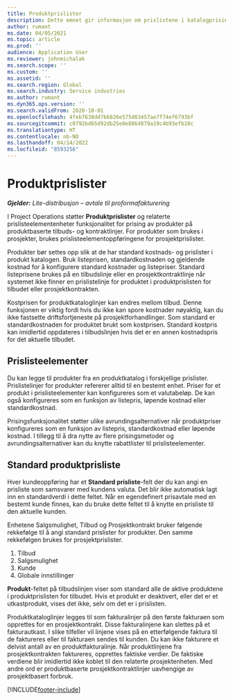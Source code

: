 ```yaml
---
title: Produktprislister
description: Dette emnet gir informasjon om prislistene i katalogprising som brukes for prosjekttilbud og kontrakter.
author: rumant
ms.date: 04/05/2021
ms.topic: article
ms.prod: ''
audience: Application User
ms.reviewer: johnmichalak
ms.search.scope: ''
ms.custom: ''
ms.assetid: ''
ms.search.region: Global
ms.search.industry: Service industries
ms.author: rumant
ms.dyn365.ops.version: ''
ms.search.validFrom: 2020-10-01
ms.openlocfilehash: 4feb7638dd7b6826e575d83457ae7f74ef6793bf
ms.sourcegitcommit: c0792bd65d92db25e0e8864879a19c4b93efb10c
ms.translationtype: HT
ms.contentlocale: nb-NO
ms.lasthandoff: 04/14/2022
ms.locfileid: "8593256"
---
```

# <a name="product-price-lists"></a>Produktprislister

_**Gjelder:** Lite-distribusjon – avtale til proformafakturering_

 I Project Operations støtter **Produktprislister** og relaterte prislisteelementenheter funksjonalitet for prising av produkter på produktbaserte tilbuds- og kontraktlinjer. For produkter som brukes i prosjekter, brukes prislisteelementoppføringene for prosjektprislister. 

Produkter bør settes opp slik at de har standard kostnads- og prislister i produkt katalogen. Bruk listeprisen, standardkostnaden og gjeldende kostnad for å konfigurere standard kostnader og listepriser. Standard listeprisene brukes på en tilbudslinje eller en prosjektkontraktlinje når systemet ikke finner en prislistelinje for produktet i produktprislisten for tilbudet eller prosjektkontrakten.

Kostprisen for produktkataloglinjer kan endres mellom tilbud. Denne funksjonen er viktig fordi hvis du ikke kan spore kostnader nøyaktig, kan du ikke fastsette driftsfortjeneste på prosjektforhandlinger. Som standard er standardkostnaden for produktet brukt som kostprisen. Standard kostpris kan imidlertid oppdateres i tilbudslinjen hvis det er en annen kostnadspris for det aktuelle tilbudet.

## <a name="price-list-items"></a>Prislisteelementer

Du kan legge til produkter fra en produktkatalog i forskjellige prislister. Prislistelinjer for produkter refererer alltid til en bestemt enhet. Priser for et produkt i prislisteelementer kan konfigureres som et valutabeløp. De kan også konfigureres som en funksjon av listepris, løpende kostnad eller standardkostnad.

Prisingsfunksjonalitet støtter ulike avrundingsalternativer når produktpriser konfigureres som en funksjon av listepris, standardkostnad eller løpende kostnad. I tillegg til å dra nytte av flere prisingsmetoder og avrundingsalternativer kan du knytte rabattlister til prislisteelementer. 

 
## <a name="default-product-price-list"></a>Standard produktprisliste
Hver kundeoppføring har et **Standard prisliste**-felt der du kan angi en prisliste som samsvarer med kundens valuta. Det blir ikke automatisk lagt inn en standardverdi i dette feltet. Når en egendefinert prisavtale med en bestemt kunde finnes, kan du bruke dette feltet til å knytte en prisliste til den aktuelle kunden.

Enhetene Salgsmulighet, Tilbud og Prosjektkontrakt bruker følgende rekkefølge til å angi standard prislister for produkter. Den samme rekkefølgen brukes for prosjektprislister.

1.  Tilbud
2.  Salgsmulighet
3.  Kunde
4.  Globale innstillinger 

**Produkt**-feltet på tilbudslinjen viser som standard alle de aktive produktene i produktprislisten for tilbudet. Hvis et produkt er deaktivert, eller det er et utkastprodukt, vises det ikke, selv om det er i prislisten. 

Produktkataloglinjer legges til som fakturalinjer på den første fakturaen som opprettes for en prosjektkontrakt. Disse fakturalinjene kan slettes på et fakturautkast. I slike tilfeller vil linjene vises på en etterfølgende faktura til de faktureres eller til fakturaen sendes til kunden. Du kan ikke fakturere et delvist antall av en produktfakturalinje. Når produktlinjene fra prosjektkontrakten faktureres, opprettes faktiske verdier. De faktiske verdiene blir imidlertid ikke koblet til den relaterte prosjektenheten. Med andre ord er produktbaserte prosjektkontraktlinjer uavhengige av prosjektbasert forbruk. 


[!INCLUDE[footer-include](../includes/footer-banner.md)]
